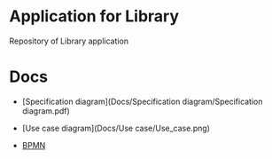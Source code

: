 # Application for Library

Repository of Library application

# Docs
* [Specification diagram](Docs/Specification diagram/Specification diagram.pdf)

* [Use case diagram](Docs/Use case/Use_case.png)

* [BPMN](Docs/BPMN/)


